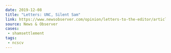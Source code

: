 ```yaml
---
date: 2019-12-08
title: "Letters: UNC, Silent Sam"
link: https://www.newsobserver.com/opinion/letters-to-the-editor/article238066514.html
source: News & Observer
cases:
 - shamsettlement
tags:
 - ncscv
---
```

